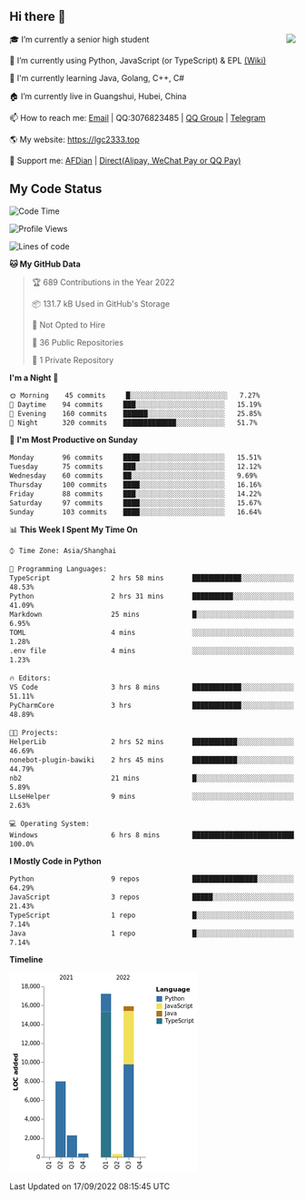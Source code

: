 ## Hi there 👋

<div width="50%">
<img align="right" src="https://github-readme-stats.vercel.app/api?username=lgc2333&show_icons=true" />
</div>

🎓 I’m currently a senior high student

📝 I’m currently using Python, JavaScript (or TypeScript) & EPL [(Wiki)](https://en.wikipedia.org/wiki/Easy_Programming_Language)

📒 I'm currently learning Java, Golang, C++, C#

🏠 I’m currently live in Guangshui, Hubei, China

📫 How to reach me: [Email](mailto:lgc2333@126.com) | QQ:3076823485 | [QQ Group](https://jq.qq.com/?_wv=1027&k=ktwOHdU2) | [Telegram](https://t.me/@lgc2333)

🌎 My website: <https://lgc2333.top>

🤝 Support me: [AFDian](https://afdian.net/@lgc2333) | [Direct(Alipay, WeChat Pay or QQ Pay)](https://s2.loli.net/2022/02/03/MLqe53BjWOAhpcF.png)

## My Code Status

<!--START_SECTION:waka-->
![Code Time](http://img.shields.io/badge/Code%20Time-750%20hrs%2025%20mins-blue)

![Profile Views](http://img.shields.io/badge/Profile%20Views-73-blue)

![Lines of code](https://img.shields.io/badge/From%20Hello%20World%20I%27ve%20Written-44%20Thousand%20lines%20of%20code-blue)

**🐱 My GitHub Data** 

> 🏆 689 Contributions in the Year 2022
 > 
> 📦 131.7 kB Used in GitHub's Storage 
 > 
> 🚫 Not Opted to Hire
 > 
> 📜 36 Public Repositories 
 > 
> 🔑 1 Private Repository 
 > 
**I'm a Night 🦉** 

```text
🌞 Morning    45 commits     █░░░░░░░░░░░░░░░░░░░░░░░░   7.27% 
🌆 Daytime    94 commits     ███░░░░░░░░░░░░░░░░░░░░░░   15.19% 
🌃 Evening    160 commits    ██████░░░░░░░░░░░░░░░░░░░   25.85% 
🌙 Night      320 commits    █████████████░░░░░░░░░░░░   51.7%

```
📅 **I'm Most Productive on Sunday** 

```text
Monday       96 commits     ████░░░░░░░░░░░░░░░░░░░░░   15.51% 
Tuesday      75 commits     ███░░░░░░░░░░░░░░░░░░░░░░   12.12% 
Wednesday    60 commits     ██░░░░░░░░░░░░░░░░░░░░░░░   9.69% 
Thursday     100 commits    ████░░░░░░░░░░░░░░░░░░░░░   16.16% 
Friday       88 commits     ███░░░░░░░░░░░░░░░░░░░░░░   14.22% 
Saturday     97 commits     ████░░░░░░░░░░░░░░░░░░░░░   15.67% 
Sunday       103 commits    ████░░░░░░░░░░░░░░░░░░░░░   16.64%

```


📊 **This Week I Spent My Time On** 

```text
⌚︎ Time Zone: Asia/Shanghai

💬 Programming Languages: 
TypeScript               2 hrs 58 mins       ████████████░░░░░░░░░░░░░   48.53% 
Python                   2 hrs 31 mins       ██████████░░░░░░░░░░░░░░░   41.09% 
Markdown                 25 mins             █░░░░░░░░░░░░░░░░░░░░░░░░   6.95% 
TOML                     4 mins              ░░░░░░░░░░░░░░░░░░░░░░░░░   1.28% 
.env file                4 mins              ░░░░░░░░░░░░░░░░░░░░░░░░░   1.23%

🔥 Editors: 
VS Code                  3 hrs 8 mins        ████████████░░░░░░░░░░░░░   51.11% 
PyCharmCore              3 hrs               ████████████░░░░░░░░░░░░░   48.89%

🐱‍💻 Projects: 
HelperLib                2 hrs 52 mins       ███████████░░░░░░░░░░░░░░   46.69% 
nonebot-plugin-bawiki    2 hrs 45 mins       ███████████░░░░░░░░░░░░░░   44.79% 
nb2                      21 mins             █░░░░░░░░░░░░░░░░░░░░░░░░   5.89% 
LLseHelper               9 mins              ░░░░░░░░░░░░░░░░░░░░░░░░░   2.63%

💻 Operating System: 
Windows                  6 hrs 8 mins        █████████████████████████   100.0%

```

**I Mostly Code in Python** 

```text
Python                   9 repos             ████████████████░░░░░░░░░   64.29% 
JavaScript               3 repos             █████░░░░░░░░░░░░░░░░░░░░   21.43% 
TypeScript               1 repo              █░░░░░░░░░░░░░░░░░░░░░░░░   7.14% 
Java                     1 repo              █░░░░░░░░░░░░░░░░░░░░░░░░   7.14%

```


**Timeline**

![Chart not found](https://raw.githubusercontent.com/lgc2333/lgc2333/main/charts/bar_graph.png) 


 Last Updated on 17/09/2022 08:15:45 UTC
<!--END_SECTION:waka-->
